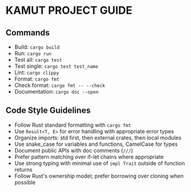 # KAMUT PROJECT GUIDE

## Commands
- Build: `cargo build`
- Run: `cargo run`
- Test all: `cargo test`
- Test single: `cargo test test_name`
- Lint: `cargo clippy`
- Format: `cargo fmt`
- Check format: `cargo fmt -- --check`
- Documentation: `cargo doc --open`

## Code Style Guidelines
- Follow Rust standard formatting with `cargo fmt`
- Use `Result<T, E>` for error handling with appropriate error types
- Organize imports: std first, then external crates, then local modules
- Use snake_case for variables and functions, CamelCase for types
- Document public APIs with doc comments (`///`)
- Prefer pattern matching over if-let chains where appropriate
- Use strong typing with minimal use of `impl Trait` outside of function returns
- Follow Rust's ownership model; prefer borrowing over cloning when possible